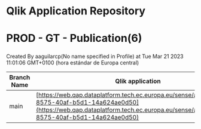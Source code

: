 # Qlik Application Repository 
# PROD - GT - Publication(6)
### 
Created By aaguilarcp(No name specified in Profile) at Tue Mar 21 2023 11:01:06 GMT+0100 (hora estándar de Europa central)

Branch Name|Qlik application
---|---
main|[https://web.qap.dataplatform.tech.ec.europa.eu/sense/app/29dda4cb-8575-40af-b5d1-14a624ae0d50](https://web.qap.dataplatform.tech.ec.europa.eu/sense/app/29dda4cb-8575-40af-b5d1-14a624ae0d50)
